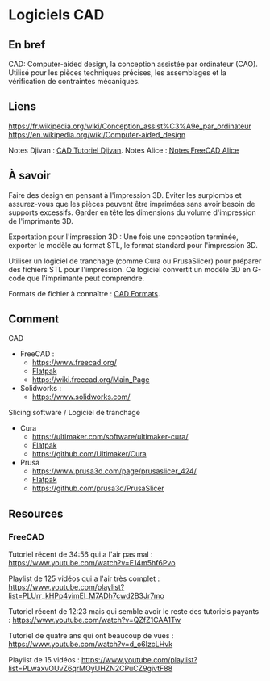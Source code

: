 # Logiciels CAD 
## En bref 
CAD: Computer-aided design, la conception assistée par ordinateur (CAO). 
Utilisé pour les pièces techniques précises, les assemblages et la vérification de contraintes mécaniques. 

## Liens 
https://fr.wikipedia.org/wiki/Conception_assist%C3%A9e_par_ordinateur 
https://en.wikipedia.org/wiki/Computer-aided_design 

Notes Djivan : [CAD Tutoriel Djivan](../Design/CAD%20Tutoriel%20Djivan.md). 
Notes Alice : [Notes FreeCAD Alice](Notes%20FreeCAD%20Alice.md)

## À savoir  
Faire des design en pensant à l'impression 3D. Éviter les surplombs et assurez-vous que les pièces peuvent être imprimées sans avoir besoin de supports excessifs. Garder en tête les dimensions du volume d'impression de l'imprimante 3D. 

Exportation pour l'impression 3D : Une fois une conception terminée, exporter le modèle au format STL, le format standard pour l'impression 3D. 

Utiliser un logiciel de tranchage (comme Cura ou PrusaSlicer) pour préparer des fichiers STL pour l'impression. Ce logiciel convertit un modèle 3D en G-code que l'imprimante peut comprendre. 

Formats de fichier à connaître : [CAD Formats](CAD%20Formats.md). 

## Comment  
CAD 

- FreeCAD : 
	- https://www.freecad.org/ 
	- [Flatpak](appstream:org.freecad.FreeCAD) 
	- https://wiki.freecad.org/Main_Page 
- Solidworks : 
	- https://www.solidworks.com/ 

Slicing software / Logiciel de tranchage 

- Cura 
	- https://ultimaker.com/software/ultimaker-cura/ 
	- [Flatpak](appstream:com.ultimaker.cura.desktop) 
	- https://github.com/Ultimaker/Cura 
- Prusa 
	- https://www.prusa3d.com/page/prusaslicer_424/ 
	- [Flatpak](appstream:com.prusa3d.PrusaSlicer) 
	- https://github.com/prusa3d/PrusaSlicer 

## Resources 
### FreeCAD 
Tutoriel récent de 34:56 qui a l'air pas mal : 
https://www.youtube.com/watch?v=E14m5hf6Pvo 

Playlist de 125 vidéos qui a l'air très complet : 
https://www.youtube.com/playlist?list=PLUrr_kHPp4vimEl_M7ADh7cwd2B3Jr7mo 

Tutoriel récent de 12:23 mais qui semble avoir le reste des tutoriels payants : 
https://www.youtube.com/watch?v=QZfZ1CAA1Tw 

Tutoriel de quatre ans qui ont beaucoup de vues : 
https://www.youtube.com/watch?v=d_o6IzcLHvk 

Playlist de 15 vidéos : 
https://www.youtube.com/playlist?list=PLwaxvOUvZ6qrMOyUHZN2CPuCZ9givtF88 
